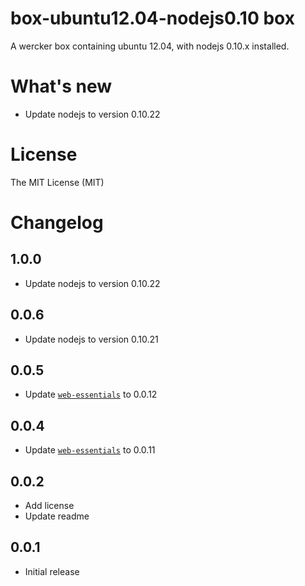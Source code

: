 # box-ubuntu12.04-nodejs0.10 box

A wercker box containing ubuntu 12.04, with nodejs 0.10.x installed.

# What's new

- Update nodejs to version 0.10.22

# License

The MIT License (MIT)

# Changelog

## 1.0.0

- Update nodejs to version 0.10.22

## 0.0.6

- Update nodejs to version 0.10.21

## 0.0.5

- Update [`web-essentials`](https://app.wercker.com/#applications/51ab0c42df8960ba45003fd9/tab/details) to 0.0.12

## 0.0.4

- Update [`web-essentials`](https://app.wercker.com/#applications/51ab0c42df8960ba45003fd9/tab/details) to 0.0.11

## 0.0.2

- Add license
- Update readme

## 0.0.1

- Initial release
